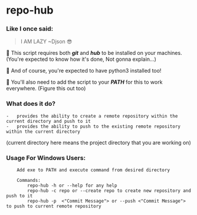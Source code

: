 # repo-hub

### Like I once said:

> I AM LAZY ~Djson 😎

🤡 This script requires both **_git_** and **_hub_** to be installed on your machines.
(You're expected to know how it's done, Not gonna explain...)

🤡 And of course, you're expected to have python3 installed too!

🤡 You'll also need to add the script to your **_PATH_** for this to work everywhere.
(Figure this out too)

### What does it do?
    -   provides the ability to create a remote repository within the current directory and push to it
    -   provides the ability to push to the existing remote repository within the current directory
(current directory here means the project directory that you are working on)

### Usage For Windows Users:
~~~
    Add exe to PATH and execute command from desired directory
    
    Commands:
        repo-hub -h or --help for any help
        repo-hub -c repo or --create repo to create new repository and push to it
        repo-hub -p  <"Commit Message"> or --push <"Commit Message"> to push to current remote repository
~~~
